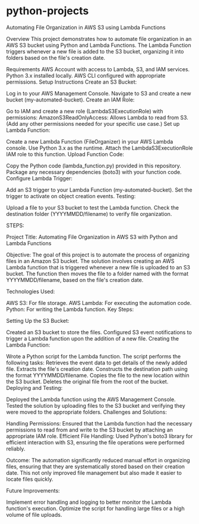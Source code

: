 # python-projects


Automating File Organization in AWS S3 using Lambda Functions


Overview
This project demonstrates how to automate file organization in an AWS S3 bucket using Python and Lambda Functions. The Lambda Function triggers whenever a new file is added to the S3 bucket, organizing it into folders based on the file's creation date.

Requirements
AWS Account with access to Lambda, S3, and IAM services.
Python 3.x installed locally.
AWS CLI configured with appropriate permissions.
Setup Instructions
Create an S3 Bucket:

Log in to your AWS Management Console.
Navigate to S3 and create a new bucket (my-automated-bucket).
Create an IAM Role:

Go to IAM and create a new role (LambdaS3ExecutionRole) with permissions:
AmazonS3ReadOnlyAccess: Allows Lambda to read from S3.
(Add any other permissions needed for your specific use case.)
Set up Lambda Function:

Create a new Lambda Function (FileOrganizer) in your AWS Lambda console.
Use Python 3.x as the runtime.
Attach the LambdaS3ExecutionRole IAM role to this function.
Upload Function Code:

Copy the Python code (lambda_function.py) provided in this repository.
Package any necessary dependencies (boto3) with your function code.
Configure Lambda Trigger:

Add an S3 trigger to your Lambda Function (my-automated-bucket).
Set the trigger to activate on object creation events.
Testing:

Upload a file to your S3 bucket to test the Lambda function.
Check the destination folder (YYYYMMDD/filename) to verify file organization.


STEPS:




Project Title: Automating File Organization in AWS S3 with Python and Lambda Functions

Objective:
The goal of this project is to automate the process of organizing files in an Amazon S3 bucket. The solution involves creating an AWS Lambda function that is triggered whenever a new file is uploaded to an S3 bucket. The function then moves the file to a folder named with the format YYYYMMDD/filename, based on the file's creation date.

Technologies Used:

AWS S3: For file storage.
AWS Lambda: For executing the automation code.
Python: For writing the Lambda function.
Key Steps:

Setting Up the S3 Bucket:

Created an S3 bucket to store the files.
Configured S3 event notifications to trigger a Lambda function upon the addition of a new file.
Creating the Lambda Function:

Wrote a Python script for the Lambda function.
The script performs the following tasks:
Retrieves the event data to get details of the newly added file.
Extracts the file's creation date.
Constructs the destination path using the format YYYYMMDD/filename.
Copies the file to the new location within the S3 bucket.
Deletes the original file from the root of the bucket.
Deploying and Testing:

Deployed the Lambda function using the AWS Management Console.
Tested the solution by uploading files to the S3 bucket and verifying they were moved to the appropriate folders.
Challenges and Solutions:

Handling Permissions: Ensured that the Lambda function had the necessary permissions to read from and write to the S3 bucket by attaching an appropriate IAM role.
Efficient File Handling: Used Python's boto3 library for efficient interaction with S3, ensuring the file operations were performed reliably.

Outcome:
The automation significantly reduced manual effort in organizing files, ensuring that they are systematically stored based on their creation date. This not only improved file management but also made it easier to locate files quickly.

Future Improvements:

Implement error handling and logging to better monitor the Lambda function's execution.
Optimize the script for handling large files or a high volume of file uploads.
